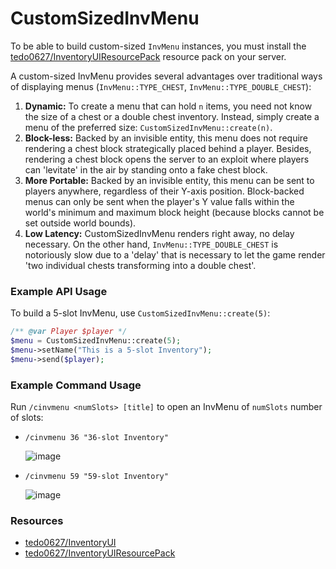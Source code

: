 # CustomSizedInvMenu
To be able to build custom-sized `InvMenu` instances, you must install the [tedo0627/InventoryUIResourcePack](https://github.com/tedo0627/InventoryUIResourcePack) resource pack on your server.

A custom-sized InvMenu provides several advantages over traditional ways of displaying menus (`InvMenu::TYPE_CHEST`, `InvMenu::TYPE_DOUBLE_CHEST`):
1. **Dynamic:** To create a menu that can hold `n` items, you need not know the size of a chest or a double chest inventory. Instead, simply create a menu of the preferred size: `CustomSizedInvMenu::create(n)`.
2. **Block-less:** Backed by an invisible entity, this menu does not require rendering a chest block strategically placed behind a player. Besides, rendering a chest block opens the server to an exploit where players can 'levitate' in the air by standing onto a fake chest block.
3. **More Portable:** Backed by an invisible entity, this menu can be sent to players anywhere, regardless of their Y-axis position. Block-backed menus can only be sent when the player's Y value falls within the world's minimum and maximum block height (because blocks cannot be set outside world bounds).
4. **Low Latency:** CustomSizedInvMenu renders right away, no delay necessary. On the other hand, `InvMenu::TYPE_DOUBLE_CHEST` is notoriously slow due to a 'delay' that is necessary to let the game render 'two individual chests transforming into a double chest'.

### Example API Usage
To build a 5-slot InvMenu, use `CustomSizedInvMenu::create(5)`:
```php 
/** @var Player $player */
$menu = CustomSizedInvMenu::create(5);
$menu->setName("This is a 5-slot Inventory");
$menu->send($player);
```

### Example Command Usage
Run `/cinvmenu <numSlots> [title]` to open an InvMenu of `numSlots` number of slots:
- `/cinvmenu 36 "36-slot Inventory"`

  ![image](https://github.com/Muqsit/CustomSizedInvMenu/assets/15074389/721ee351-3247-4b37-8a42-da04851d66cb)

- `/cinvmenu 59 "59-slot Inventory"`

  ![image](https://github.com/Muqsit/CustomSizedInvMenu/assets/15074389/602e2fdc-b675-4b7f-9e2e-b76c700c64a3)


### Resources
- [tedo0627/InventoryUI](https://github.com/tedo0627/InventoryUI)
- [tedo0627/InventoryUIResourcePack](https://github.com/tedo0627/InventoryUIResourcePack)
